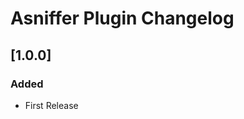 <!-- Keep a Changelog guide -> https://keepachangelog.com -->

# Asniffer Plugin Changelog
## [1.0.0]
### Added
- First Release